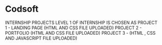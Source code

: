 # Codsoft
INTERNSHIP PROJECTS LEVEL 1 OF INTERNSHIP IS CHOSEN AS 
PROJECT 1 - LANDING PAGE (HTML AND CSS FILE UPLOADED)
PROJECT 2 - PORTFOLIO (HTML AND CSS FILE UPLOADED)
PROJECT 3 - (HTML , CSS AND JAVASCRIPT FILE UPLOADED)
